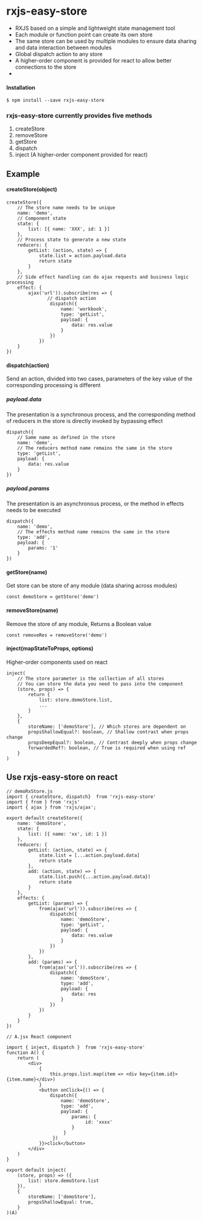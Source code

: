 # rxjs-easy-store
	
- RXJS based on a simple and lightweight state management tool
- Each module or function point can create its own store
- The same store can be used by multiple modules to ensure data sharing and data interaction between modules
- Global dispatch action to any store
- A higher-order component is provided for react to allow better connections to the store
- 
#### Installation ####

```
$ npm install --save rxjs-easy-store
```


### rxjs-easy-store currently provides five methods ###

1. createStore
1. removeStore
1. getStore
1. dispatch
1. inject (A higher-order component provided for react)

## Example
#### createStore(object) ####

	createStore({
        // The store name needs to be unique
	    name: 'demo',
	    // Component state
	    state: {
	        list: [{ name: 'XXX', id: 1 }]
	    },
	    // Process state to generate a new state
	    reducers: {
	        getList: (action, state) => {
	            state.list = action.payload.data
	            return state
	        }
	    },
	    // Side effect handling can do ajax requests and business logic processing
	    effect: {
			ajax('url')).subscribe(res => {
                   // dispatch action
	                dispatch({
	                    name: 'workbook',
	                    type: 'getList',
	                    payload: {
	                        data: res.value
	                    }
	                })
	            })
		}
	})



#### dispatch(action) ####
Send an action, divided into two cases, parameters of the key value of the corresponding processing is different
	
##### payload.data 
The presentation is a synchronous process, and the corresponding method of reducers in the store is directly invoked by bypassing effect


	dispatch({
        // Same name as defined in the store
        name: 'demo', 
        // The reducers method name remains the same in the store
        type: 'getList',
        payload: {
            data: res.value
        }
    })
##### payload.params 
The presentation is an asynchronous process, or the method in effects needs to be executed
	
	dispatch({
        name: 'demo',
        // The effects method name remains the same in the store
        type: 'add',
        payload: {
            params: '1'
        }
    })

#### getStore(name) ####
Get store can be store of any module (data sharing across modules)

	const demoStore = getStore('demo')

#### removeStore(name) ####
Remove the store of any module, Returns a Boolean value

	const removeRes = removeStore('demo')

#### inject(mapStateToProps, options) ####
Higher-order components used on react

	inject(
		// The store parameter is the collection of all stores
		// You can store the data you need to pass into the component
		(store, props) => {
			return {
				list: store.demoStore.list,
				...
			}
		},
		{
			storeName: ['demoStore'], // Which stores are dependent on
	        propsShallowEqual?: boolean, // Shallow contrast when props change
	        propsDeepEqual?: boolean, // Contrast deeply when props change
			forwardedRef?: boolean, // True is required when using ref
		}
	)

## Use rxjs-easy-store on react ##


	// demoRxStore.js
	import { createStore, dispatch}  from 'rxjs-easy-store'
	import { from } from 'rxjs'
	import { ajax } from 'rxjs/ajax';

	export default createStore({
	    name: 'demoStore',
	    state: {
	        list: [{ name: 'xx', id: 1 }]
	    },
	    reducers: {
	        getList: (action, state) => {
	            state.list = [...action.payload.data]
	            return state
	        },
	        add: (action, state) => {
	            state.list.push({...action.payload.data})
	            return state
	        }
	    }, 
	    effects: {
	        getList: (params) => {
	            from(ajax('url')).subscribe(res => {
	                dispatch({
	                    name: 'demoStore',
	                    type: 'getList',
	                    payload: {
	                        data: res.value
	                    }
	                })
	            })
	        },
	        add: (params) => {
				from(ajax('url')).subscribe(res => {
					dispatch({
						name: 'demoStore',
						type: 'add',
						payload: {
							data: res
						}
					})
				})
			}
	    }
	})
	
	// A.jsx React component
	
	import { inject, dispatch }  from 'rxjs-easy-store'
	function A() {
	    return (
	        <div>
	            {
	                this.props.list.map(item => <div key={item.id}>{item.name}</div>)
	            }
	            <button onClick={() => {
					dispatch({
		                name: 'demoStore',
		                type: 'add',
		                payload: {
		                    params: {
	                    		 id: 'xxxx'
							}
		                 }
		             })
	            }}>click</button>
	        </div>
	    )
	}
	
	export default inject(
		(store, props) => ({
			list: store.demoStore.list
		}),
		{
			storeName: ['demoStore'],
			propsShallowEqual: true,
		}
	)(A)
	

